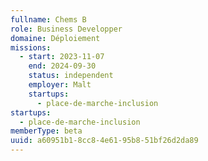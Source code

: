 ```yaml
---
fullname: Chems B
role: Business Developper
domaine: Déploiement
missions:
  - start: 2023-11-07
    end: 2024-09-30
    status: independent
    employer: Malt
    startups:
      - place-de-marche-inclusion
startups:
  - place-de-marche-inclusion
memberType: beta
uuid: a60951b1-8cc8-4e61-95b8-51bf26d2da89
---
```


